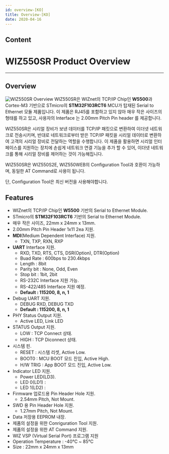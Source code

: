 ```yaml
---
id: overview-[KO]
title: Overview-[KO]
date: 2020-04-16
---
```


## Content

# WIZ550SR Product Overview

-----

## Overview

![WIZ550SR Overview](/products/wiz550sr/wiz550sr_overview.png%20%20)
WIZ550SR은 WIZnet의 TCP/IP Chip인 **W5500**과 Cortex-M3 기반으로 STmicro의
**STM32F103RCT6** MCU가 탑재된 Serial to Ethernet 모듈 제품입니다. 이 제품은 RJ45를 포함하고
있지 않아 매우 작은 사이즈의 형태를 하고 있고, 사용자의 Interface 는 2.00mm Pitch Pin header 를
제공합니다.

WIZ550SR은 시리얼 장비가 보낸 데이터를 TCP/IP 패킷으로 변환하여 이더넷 네트워크로 전송시키며, 반대로 네트워크로부터
받은 TCP/IP 패킷을 시리얼 데이터로 변환하여 고객의 시리얼 장비로 전달하는 역할을 수행합니다. 이 제품을 활용하면 시리얼
인터페이스를 지원하는 장치에 손쉽게 네트워크 연결 기능을 추가 할 수 있어, 이더넷 네트워크를 통해 시리얼 장비를 제어하는 것이
가능해집니다.

WIZ550SR은 WIZ550S2E, WIZ550WEB의 Configuration Tool과 호환이 가능하며, 동일한 AT
Command로 사용이 됩니다.

단, Configuration Tool은 최신 버전을 사용해야합니다.

## Features

  - WIZnet의 TCP/IP Chip인 **W5500** 기반의 Serial to Ethernet Module.
  - STmicro의 **STM32F103RCT6** 기반의 Serial to Ethernet Module.
  - 매우 작은 사이즈, 22mm x 24mm x 13mm.
  - 2.00mm Pitch Pin Header 1x11 2ea 지원.
  - **MDI**(Medium Dependent Interface) 지원.
      - TXN, TXP, RXN, RXP
  - **UART** Interface 지원.
      - RXD, TXD, RTS, CTS, DSR(Option), DTR(Option)
      - Buad Rate : 600bps to 230.4kbps
      - Length : 8bit
      - Parity bit : None, Odd, Even
      - Stop bit : 1bit, 2bit
      - RS-232C Interface 지원 가능.
      - RS-422/485 Interface 지원 예정.
      - **Default : 115200, 8, n, 1**
  - Debug UART 지원.
      - DEBUG RXD, DEBUG TXD
      - **Default : 115200, 8, n, 1**
  - PHY Status Output 지원.
      - Active LED, Link LED
  - STATUS Output 지원.
      - LOW : TCP Connect 상태.
      - HIGH : TCP Diconnect 상태.
  - 시스템 핀.
      - RESET : 시스템 리셋, Active Low.
      - BOOT0 : MCU BOOT 모드 진입, Active High.
      - H/W TRIG : App BOOT 모드 진입, Active Low.
  - Indicator LED 지원.
      - Power LED(LD3).
      - LED 0(LD1) : 
      - LED 1(LD2) : 
  - Firmware 업로드용 Pin Header Hole 지원.
      - 2.54mm Pitch, Not Mount.
  - SWD 용 Pin Header Hole 지원.
      - 1.27mm Pitch, Not Mount.
  - Data 저장용 EEPROM 내장.
  - 제품의 설정을 위한 Conriguration Tool 지원.
  - 제품의 설정을 위한 AT Command 지원.
  - WIZ VSP (Virtual Serial Port) 프로그램 지원
  - Operation Temperature : -40℃ \~ 85℃
  - Size : 22mm x 24mm x 13mm
